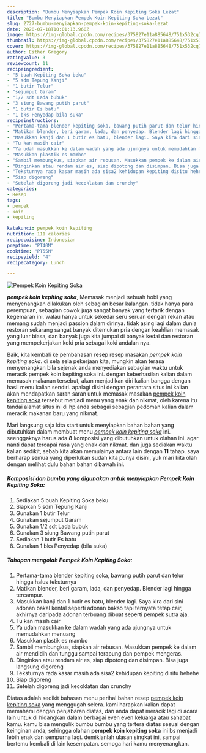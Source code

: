 ```yaml
---
description: "Bumbu Menyiapkan Pempek Koin Kepiting Soka Lezat"
title: "Bumbu Menyiapkan Pempek Koin Kepiting Soka Lezat"
slug: 2727-bumbu-menyiapkan-pempek-koin-kepiting-soka-lezat
date: 2020-07-18T10:01:13.960Z
image: https://img-global.cpcdn.com/recipes/375827e11a885648/751x532cq70/pempek-koin-kepiting-soka-foto-resep-utama.jpg
thumbnail: https://img-global.cpcdn.com/recipes/375827e11a885648/751x532cq70/pempek-koin-kepiting-soka-foto-resep-utama.jpg
cover: https://img-global.cpcdn.com/recipes/375827e11a885648/751x532cq70/pempek-koin-kepiting-soka-foto-resep-utama.jpg
author: Esther Gregory
ratingvalue: 3
reviewcount: 11
recipeingredient:
- "5 buah Kepiting Soka beku"
- "5 sdm Tepung Kanji"
- "1 butir Telur"
- "sejumput Garam"
- "1/2 sdt Lada bubuk"
- "3 siung Bawang putih parut"
- "1 butir Es batu"
- "1 bks Penyedap bila suka"
recipeinstructions:
- "Pertama-tama blender kepiting soka, bawang putih parut dan telur hingga halus teksturnya"
- "Matikan blender, beri garam, lada, dan penyedap. Blender lagi hingga tercampur."
- "Masukkan kanji dan 1 butir es batu, blender lagi. Saya kira dari sini adonan bakal kental seperti adonan bakso tapi ternyata tetap cair, akhirnya daripada adonan terbuang dibuat seperti pempek sutra aja."
- "Tu kan masih cair"
- "Ya udah masukkan ke dalam wadah yang ada ujungnya untuk memudahkan menuang"
- "Masukkan plastik es mambo"
- "Sambil membungkus, siapkan air rebusan. Masukkan pempek ke dalam air mendidih dan tunggu sampai terapung dan pempek mengeras."
- "Dinginkan atau rendam air es, siap dipotong dan disimpan. Bisa juga langsung digoreng"
- "Teksturnya rada kasar masih ada sisa2 kehidupan kepiting disitu hehehe"
- "Siap digoreng"
- "Setelah digoreng jadi kecoklatan dan crunchy"
categories:
- Resep
tags:
- pempek
- koin
- kepiting

katakunci: pempek koin kepiting 
nutrition: 111 calories
recipecuisine: Indonesian
preptime: "PT40M"
cooktime: "PT55M"
recipeyield: "4"
recipecategory: Lunch

---
```



![Pempek Koin Kepiting Soka](https://img-global.cpcdn.com/recipes/375827e11a885648/751x532cq70/pempek-koin-kepiting-soka-foto-resep-utama.jpg)

<b><i>pempek koin kepiting soka</i></b>, Memasak menjadi sebuah hobi yang menyenangkan dilakukan oleh sebagian besar kalangan. tidak hanya para perempuan, sebagian cowok juga sangat banyak yang tertarik dengan kegemaran ini. walau hanya untuk sekedar seru seruan dengan rekan atau memang sudah menjadi passion dalam dirinya. tidak asing lagi dalam dunia restoran sekarang sangat banyak ditemukan pria dengan keahlian memasak yang luar biasa, dan banyak juga kita jumpai di banyak kedai dan restoran yang mempekerjakan koki pria sebagai koki andalan nya.

Baik, kita kembali ke pembahasan resep resep masakan <i>pempek koin kepiting soka</i>. di sela sela pekerjaan kita, mungkin akan terasa menyenangkan bila sejenak anda menyediakan sebagian waktu untuk meracik pempek koin kepiting soka ini. dengan keberhasilan kalian dalam memasak makanan tersebut, akan menjadikan diri kalian bangga dengan hasil menu kalian sendiri. apalagi disini dengan perantara situs ini kalian akan mendapatkan saran saran untuk memasak masakan <u>pempek koin kepiting soka</u> tersebut menjadi menu yang enak dan nikmat, oleh karena itu tandai alamat situs ini di hp anda sebagai sebagian pedoman kalian dalam meracik makanan baru yang nikmat.




Mari langsung saja kita start untuk menyiapkan bahan bahan yang dibutuhkan dalam membuat menu <u><i>pempek koin kepiting soka</i></u> ini. seenggaknya harus ada <b>8</b> komposisi yang dibutuhkan untuk olahan ini. agar nanti dapat tercapai rasa yang enak dan nikmat. dan juga sediakan waktu kalian sedikit, sebab kita akan memulainya antara lain dengan <b>11</b> tahap. saya berharap semua yang diperlukan sudah kita punya disini, yuk mari kita olah dengan melihat dulu bahan bahan dibawah ini.

<!--inarticleads1-->

##### Komposisi dan bumbu yang digunakan untuk menyiapkan Pempek Koin Kepiting Soka:

1. Sediakan 5 buah Kepiting Soka beku
1. Siapkan 5 sdm Tepung Kanji
1. Gunakan 1 butir Telur
1. Gunakan sejumput Garam
1. Gunakan 1/2 sdt Lada bubuk
1. Gunakan 3 siung Bawang putih parut
1. Sediakan 1 butir Es batu
1. Gunakan 1 bks Penyedap (bila suka)




<!--inarticleads2-->

##### Tahapan mengolah Pempek Koin Kepiting Soka:

1. Pertama-tama blender kepiting soka, bawang putih parut dan telur hingga halus teksturnya
1. Matikan blender, beri garam, lada, dan penyedap. Blender lagi hingga tercampur.
1. Masukkan kanji dan 1 butir es batu, blender lagi. Saya kira dari sini adonan bakal kental seperti adonan bakso tapi ternyata tetap cair, akhirnya daripada adonan terbuang dibuat seperti pempek sutra aja.
1. Tu kan masih cair
1. Ya udah masukkan ke dalam wadah yang ada ujungnya untuk memudahkan menuang
1. Masukkan plastik es mambo
1. Sambil membungkus, siapkan air rebusan. Masukkan pempek ke dalam air mendidih dan tunggu sampai terapung dan pempek mengeras.
1. Dinginkan atau rendam air es, siap dipotong dan disimpan. Bisa juga langsung digoreng
1. Teksturnya rada kasar masih ada sisa2 kehidupan kepiting disitu hehehe
1. Siap digoreng
1. Setelah digoreng jadi kecoklatan dan crunchy




Diatas adalah sedikit bahasan menu perihal bahan resep <u>pempek koin kepiting soka</u> yang menggugah selera. kami harapkan kalian dapat memahami dengan penjabaran diatas, dan anda dapat meracik lagi di acara lain untuk di hidangkan dalam berbagai even even keluarga atau sahabat kamu. kamu bisa mengulik bumbu bumbu yang tertera diatas sesuai dengan keinginan anda, sehingga olahan <b>pempek koin kepiting soka</b> ini bs menjadi lebih enak dan sempurna lagi. demikianlah ulasan singkat ini, sampai bertemu kembali di lain kesempatan. semoga hari kamu menyenangkan.
